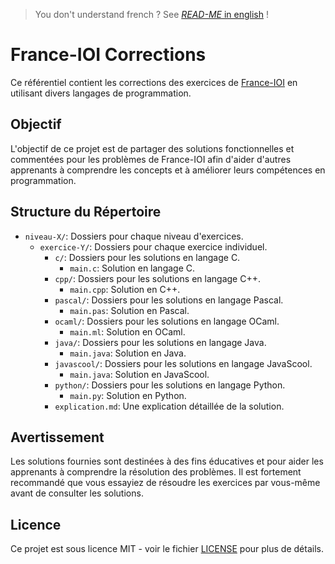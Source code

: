 > You don't understand french ? See [*READ-ME* in english](./README_EN.md) !

# France-IOI Corrections 

Ce référentiel contient les corrections des exercices de [France-IOI](http://www.france-ioi.org/) en utilisant divers langages de programmation.

## Objectif

L'objectif de ce projet est de partager des solutions fonctionnelles et commentées pour les problèmes de France-IOI afin d'aider d'autres apprenants à comprendre les concepts et à améliorer leurs compétences en programmation.

## Structure du Répertoire

- `niveau-X/`: Dossiers pour chaque niveau d'exercices.
  - `exercice-Y/`: Dossiers pour chaque exercice individuel.
    - `c/`: Dossiers pour les solutions en langage C.
      - `main.c`: Solution en langage C.
    - `cpp/`: Dossiers pour les solutions en langage C++.
      - `main.cpp`: Solution en C++.
    - `pascal/`: Dossiers pour les solutions en langage Pascal.
      - `main.pas`: Solution en Pascal.
    - `ocaml/`: Dossiers pour les solutions en langage OCaml.
      - `main.ml`: Solution en OCaml.
    - `java/`: Dossiers pour les solutions en langage Java.
      - `main.java`: Solution en Java.
    - `javascool/`: Dossiers pour les solutions en langage JavaScool.
      - `main.java`: Solution en JavaScool.
    - `python/`: Dossiers pour les solutions en langage Python.
      - `main.py`: Solution en Python.
    - `explication.md`: Une explication détaillée de la solution.

## Avertissement

Les solutions fournies sont destinées à des fins éducatives et pour aider les apprenants à comprendre la résolution des problèmes. Il est fortement recommandé que vous essayiez de résoudre les exercices par vous-même avant de consulter les solutions.

## Licence

Ce projet est sous licence MIT - voir le fichier [LICENSE](LICENSE) pour plus de détails.
